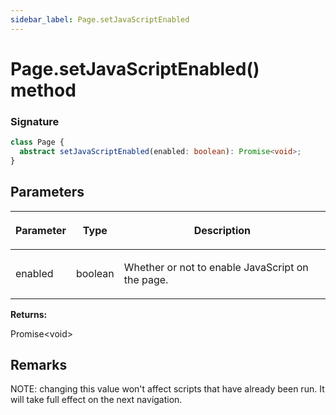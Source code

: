 ```yaml
---
sidebar_label: Page.setJavaScriptEnabled
---
```


# Page.setJavaScriptEnabled() method

### Signature

```typescript
class Page {
  abstract setJavaScriptEnabled(enabled: boolean): Promise<void>;
}
```

## Parameters

<table><thead><tr><th>

Parameter

</th><th>

Type

</th><th>

Description

</th></tr></thead>
<tbody><tr><td>

enabled

</td><td>

boolean

</td><td>

Whether or not to enable JavaScript on the page.

</td></tr>
</tbody></table>

**Returns:**

Promise&lt;void&gt;

## Remarks

NOTE: changing this value won't affect scripts that have already been run. It will take full effect on the next navigation.

